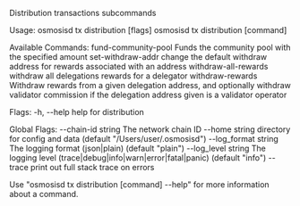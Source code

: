 Distribution transactions subcommands

Usage:
  osmosisd tx distribution [flags]
  osmosisd tx distribution [command]

Available Commands:
  fund-community-pool  Funds the community pool with the specified amount
  set-withdraw-addr    change the default withdraw address for rewards associated with an address
  withdraw-all-rewards withdraw all delegations rewards for a delegator
  withdraw-rewards     Withdraw rewards from a given delegation address, and optionally withdraw validator commission if the delegation address given is a validator operator

Flags:
  -h, --help   help for distribution

Global Flags:
      --chain-id string     The network chain ID
      --home string         directory for config and data (default "/Users/user/.osmosisd")
      --log_format string   The logging format (json|plain) (default "plain")
      --log_level string    The logging level (trace|debug|info|warn|error|fatal|panic) (default "info")
      --trace               print out full stack trace on errors

Use "osmosisd tx distribution [command] --help" for more information about a command.
